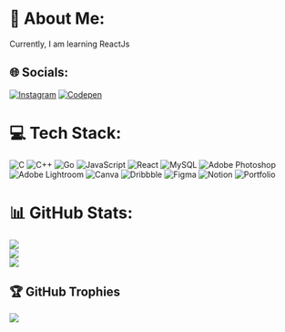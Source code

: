 # 💫 About Me:
Currently, I am learning ReactJs


## 🌐 Socials:
[![Instagram](https://img.shields.io/badge/Instagram-%23E4405F.svg?logo=Instagram&logoColor=white)](https://instagram.com/anushkapandeyyy) [![Codepen](https://img.shields.io/badge/Codepen-000000?style=for-the-badge&logo=codepen&logoColor=white)](https://codepen.io/anushka-pandey) 

# 💻 Tech Stack:
![C](https://img.shields.io/badge/c-%2300599C.svg?style=for-the-badge&logo=c&logoColor=white) ![C++](https://img.shields.io/badge/c++-%2300599C.svg?style=for-the-badge&logo=c%2B%2B&logoColor=white) ![Go](https://img.shields.io/badge/go-%2300ADD8.svg?style=for-the-badge&logo=go&logoColor=white) ![JavaScript](https://img.shields.io/badge/javascript-%23323330.svg?style=for-the-badge&logo=javascript&logoColor=%23F7DF1E) ![React](https://img.shields.io/badge/react-%2320232a.svg?style=for-the-badge&logo=react&logoColor=%2361DAFB) ![MySQL ](https://img.shields.io/badge/mysql-%2300f.svg?style=for-the-badge&logo=mysql&logoColor=white) ![Adobe Photoshop](https://img.shields.io/badge/adobephotoshop-%2331A8FF.svg?style=for-the-badge&logo=adobephotoshop&logoColor=white) ![Adobe Lightroom](https://img.shields.io/badge/Adobe%20Lightroom-31A8FF.svg?style=for-the-badge&logo=Adobe%20Lightroom&logoColor=white) ![Canva](https://img.shields.io/badge/Canva-%2300C4CC.svg?style=for-the-badge&logo=Canva&logoColor=white) ![Dribbble](https://img.shields.io/badge/Dribbble-EA4C89?style=for-the-badge&logo=dribbble&logoColor=white) 	![Figma](https://img.shields.io/badge/figma-%23F24E1E.svg?style=for-the-badge&logo=figma&logoColor=white) ![Notion](https://img.shields.io/badge/Notion-%23000000.svg?style=for-the-badge&logo=notion&logoColor=white) ![Portfolio](https://img.shields.io/badge/Portfolio-%23000000.svg?style=for-the-badge&logo=firefox&logoColor=#FF7139)
# 📊 GitHub Stats:
![](https://github-readme-stats.vercel.app/api?username=anushka2911&theme=dark&hide_border=false&include_all_commits=true&count_private=false)<br/>
![](https://github-readme-streak-stats.herokuapp.com/?user=anushka2911&theme=dark&hide_border=false)<br/>
![](https://github-readme-stats.vercel.app/api/top-langs/?username=anushka2911&theme=dark&hide_border=false&include_all_commits=true&count_private=false&layout=compact)

## 🏆 GitHub Trophies
![](https://github-profile-trophy.vercel.app/?username=anushka2911&theme=radical&no-frame=false&no-bg=false&margin-w=4)

<!-- Proudly created with GPRM ( https://gprm.itsvg.in ) -->
